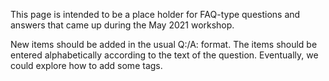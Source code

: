 This page is intended to be a place holder for FAQ-type questions and answers that came up during the May 2021 workshop.

New items should be added in the usual Q:/A: format.  The items should be entered alphabetically according to the text of the question.  Eventually, we could explore how to add some tags.

